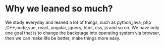 # Why we leaned so much?

We study everyday and leaned a lot of things, such as python,java, php ,C++,node,vue, react, angular, jquery, html, css, js and so on. We have only one goal that is to change the backstage into operating system via browser, then we can make life be better, make things more easy.
